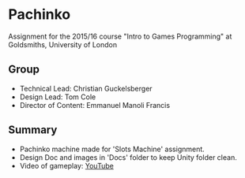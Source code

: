 # Pachinko

Assignment for the 2015/16 course "Intro to Games Programming" at Goldsmiths, University of London

## Group 

* Technical Lead: Christian Guckelsberger
* Design Lead: Tom Cole
* Director of Content: Emmanuel Manoli Francis

## Summary

* Pachinko machine made for 'Slots Machine' assignment.
* Design Doc and images in 'Docs' folder to keep Unity folder clean.
* Video of gameplay: [YouTube](https://youtu.be/bUsv32tCHO4)
